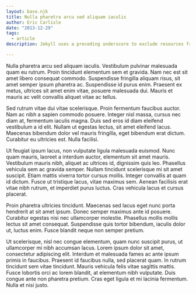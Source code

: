 ```yaml
---
layout: base.njk
title: Nulla pharetra arcu sed aliquam iaculis
author: Eric Carlisle
date: "2013-12-29"
tags: 
  - article
description: Jekyll uses a preceding underscore to exclude resources from a site build. This article explains how to prevent performance drops by files added by package managers.

---
```

Nulla pharetra arcu sed aliquam iaculis. Vestibulum pulvinar malesuada quam eu rutrum. Proin tincidunt elementum sem et gravida. Nam nec est sit amet libero consequat commodo. Suspendisse fringilla aliquam risus, sit amet semper ipsum pharetra ac. Suspendisse id purus enim. Praesent ex metus, ultrices sit amet enim vitae, posuere malesuada dui. Mauris et mauris ac velit convallis aliquet vitae ac tellus.
<!-- excerpt -->
Sed rutrum vitae dui vitae scelerisque. Proin fermentum faucibus auctor. Nam ac nibh a sapien commodo posuere. Integer nisl massa, cursus nec diam at, fermentum iaculis magna. Duis sed eros id diam eleifend vestibulum a id elit. Nullam ut egestas lectus, sit amet eleifend lacus. Maecenas bibendum dolor vel mauris fringilla, eget bibendum erat dictum. Curabitur eu ultricies est. Nulla facilisi.

Ut feugiat ipsum lacus, non vulputate ligula malesuada euismod. Nunc quam mauris, laoreet a interdum auctor, elementum sit amet mauris. Vestibulum mauris nibh, aliquet ac ultrices id, dignissim quis leo. Phasellus vehicula sem ac gravida semper. Nullam tincidunt scelerisque mi sit amet suscipit. Etiam mattis viverra tortor cursus mollis. Integer convallis at quam id dictum. Fusce ut tristique lacus, vitae maximus sem. Aenean facilisis erat vitae nibh rutrum, et imperdiet purus luctus. Cras vehicula lacus et cursus placerat.

Proin pharetra ultricies tincidunt. Maecenas sed lacus eget nunc porta hendrerit at sit amet ipsum. Donec semper maximus ante id posuere. Curabitur egestas nisi nec ullamcorper molestie. Phasellus mollis mollis lectus sit amet consequat. Suspendisse quis tortor bibendum, iaculis dolor ut, luctus enim. Fusce blandit neque non semper pretium.

Ut scelerisque, nisl nec congue elementum, quam nunc suscipit purus, ut ullamcorper mi nibh accumsan lacus. Lorem ipsum dolor sit amet, consectetur adipiscing elit. Interdum et malesuada fames ac ante ipsum primis in faucibus. Praesent id faucibus nulla, sed placerat quam. In rutrum tincidunt sem vitae tincidunt. Mauris vehicula felis vitae sagittis mattis. Fusce lobortis orci ac lorem blandit, at elementum nibh vulputate. Duis congue ante non pharetra pretium. Cras eget ligula et mi lacinia fermentum. Nulla et nisi justo.
